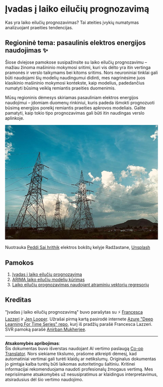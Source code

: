 <!--
CO_OP_TRANSLATOR_METADATA:
{
  "original_hash": "61342603bad8acadbc6b2e4e3aab3f66",
  "translation_date": "2025-09-03T16:45:43+00:00",
  "source_file": "7-TimeSeries/README.md",
  "language_code": "lt"
}
-->
# Įvadas į laiko eilučių prognozavimą

Kas yra laiko eilučių prognozavimas? Tai ateities įvykių numatymas analizuojant praeities tendencijas.

## Regioninė tema: pasaulinis elektros energijos naudojimas ✨

Šiose dviejose pamokose susipažinsite su laiko eilučių prognozavimu – mažiau žinoma mašininio mokymosi sritimi, kuri vis dėlto yra itin vertinga pramonės ir verslo taikymams bei kitoms sritims. Nors neuroniniai tinklai gali būti naudojami šių modelių naudingumui didinti, mes nagrinėsime juos klasikinio mašininio mokymosi kontekste, kaip modelius, padedančius numatyti būsimą veiklą remiantis praeities duomenimis.

Mūsų regioninis dėmesys skiriamas pasauliniam elektros energijos naudojimui – įdomiam duomenų rinkiniui, kuris padeda išmokti prognozuoti būsimą energijos poreikį remiantis praeities apkrovos modeliais. Galite pamatyti, kaip tokio tipo prognozavimas gali būti itin naudingas verslo aplinkoje.

![elektros tinklas](../../../translated_images/electric-grid.0c21d5214db09ffae93c06a87ca2abbb9ba7475ef815129c5b423d7f9a7cf136.lt.jpg)

Nuotrauka [Peddi Sai hrithik](https://unsplash.com/@shutter_log?utm_source=unsplash&utm_medium=referral&utm_content=creditCopyText) elektros bokštų kelyje Radžastane, [Unsplash](https://unsplash.com/s/photos/electric-india?utm_source=unsplash&utm_medium=referral&utm_content=creditCopyText)

## Pamokos

1. [Įvadas į laiko eilučių prognozavimą](1-Introduction/README.md)
2. [ARIMA laiko eilučių modelių kūrimas](2-ARIMA/README.md)
3. [Laiko eilučių prognozavimas naudojant atraminių vektorių regresorių](3-SVR/README.md)

## Kreditas

"Įvadas į laiko eilučių prognozavimą" buvo parašytas su ⚡️ [Francesca Lazzeri](https://twitter.com/frlazzeri) ir [Jen Looper](https://twitter.com/jenlooper). Užrašai pirmą kartą pasirodė internete [Azure "Deep Learning For Time Series" repo](https://github.com/Azure/DeepLearningForTimeSeriesForecasting), kurį iš pradžių parašė Francesca Lazzeri. SVR pamoką parašė [Anirban Mukherjee](https://github.com/AnirbanMukherjeeXD).

---

**Atsakomybės apribojimas**:  
Šis dokumentas buvo išverstas naudojant AI vertimo paslaugą [Co-op Translator](https://github.com/Azure/co-op-translator). Nors siekiame tikslumo, prašome atkreipti dėmesį, kad automatiniai vertimai gali turėti klaidų ar netikslumų. Originalus dokumentas jo gimtąja kalba turėtų būti laikomas autoritetingu šaltiniu. Kritinei informacijai rekomenduojama naudoti profesionalų žmogaus vertimą. Mes neprisiimame atsakomybės už nesusipratimus ar klaidingus interpretavimus, atsiradusius dėl šio vertimo naudojimo.